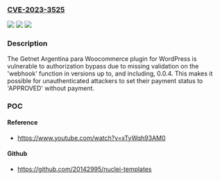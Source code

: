 ### [CVE-2023-3525](https://cve.mitre.org/cgi-bin/cvename.cgi?name=CVE-2023-3525)
![](https://img.shields.io/static/v1?label=Product&message=Getnet%20Argentina%20para%20Woocommerce&color=blue)
![](https://img.shields.io/static/v1?label=Version&message=0.0.1%3C%3D%200.0.4%20&color=brighgreen)
![](https://img.shields.io/static/v1?label=Vulnerability&message=CWE-639%20Authorization%20Bypass%20Through%20User-Controlled%20Key&color=brighgreen)

### Description

The Getnet Argentina para Woocommerce plugin for WordPress is vulnerable to authorization bypass due to missing validation on the 'webhook' function in versions up to, and including, 0.0.4. This makes it possible for unauthenticated attackers to set their payment status to 'APPROVED' without payment.

### POC

#### Reference
- https://www.youtube.com/watch?v=xTyWqh93AM0

#### Github
- https://github.com/20142995/nuclei-templates

